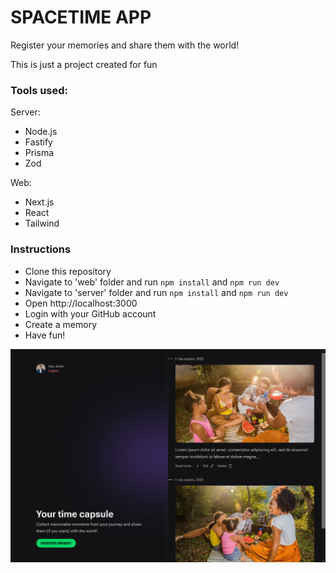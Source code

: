 # SPACETIME APP

Register your memories and share them with the world!

This is just a project created for fun

### Tools used:

Server:
- Node.js
- Fastify
- Prisma
- Zod

Web:
- Next.js
- React
- Tailwind

### Instructions

- Clone this repository
- Navigate to 'web' folder and run ``npm install`` and ``npm run dev``
- Navigate to 'server' folder and run ``npm install`` and ``npm run dev``
- Open http://localhost:3000
- Login with your GitHub account
- Create a memory
- Have fun!

![Example](web/public/example-time-capsule.png)